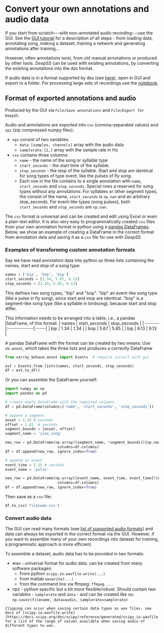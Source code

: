 # Convert your own annotations and audio data
If you start from scratch---with non-annotated audio recording---use the GUI. See the [GUI tutorial](/tutorials_gui/tutorials_gui) for a description of all steps - from loading data, annotating song, making a dataset, training a network and generating annotations after training...

However, often annotations exist, from old manual annotations or produced by other tools. _DeepSS_ can be used with existing annotations, by converting the existing annotations into the dss format.

If audio data is in a format supported by dss (see [here](/tutorials_gui/load)), open in GUI and export to a folder. For processing large sets of recordings use the [notebook](make_ds_notebook).


## Format of exported annotations and audio
Produced by the GUI via `File/Save annotations` and `File/Export for DeepSS`.

Audio and annotations are exported into `csv` (comma-separated values) and `npz` (zip compressed numpy files):
- `npz` consist of two variables:
    + `data`: `[samples, channels]` array with the audio data
    + `samplerate`: `[1,]` array with the sample rate in Hz
- `csv` contains three columns:
    + `name` - the name of the song or syllable type
    + `start_seconds` - the start time of the syllable.
    + `stop_seconds` - the stop of the syllable. Start and stop are identical for song types of type event, like the pulses of fly song.
    + Each row in the file contains to a single annotation with `name`, `start_seconds` and `stop_seconds`. Special rows a reserved for song types without any annotations: For syllables or other segment types, the consist of the name, `start_seconds` is `np.nan` and an arbitrary stop_seconds. For event-like types (song pulses), both `start_seconds` and `stop_seconds` are `np.nan`.


<!--
## Annotation format
csv file with three columns:
- `name`: name of the song element for instance 'pulse' or 'sine' or 'syllable A'
- `start_seconds`: *start* of the song element in seconds rel. to the start of the recording
- `stop_seconds`: *end* of the song element in seconds rel. to the start of the recording

There are two types of song elements:
- `events` have not extent in time, `start_seconds=stop_seconds`, and are best used for brief, pulsatile signals like fly pulse song
- `segments` extend in time, `start_seconds>stop_seconds`, and should be used for normal syllables or fly sine song -->

The `csv` format is universal and can be created and edit using Excel or even a plain text editor. It is also very easy to programmatically created `csv` files from your own annotation format in python using a [pandas DataFrames](https://pandas.pydata.org/pandas-docs/stable/reference/api/pandas.DataFrame.to_csv.html). Below, we show an example of creating a DataFrame in the correct format from annotation data and saving it as a `csv` file for use with _DeepSS_.


### Examples of transforming custom annotation formats
Say we have read annotation data into python as three lists containing the names, start and stop of a song type:
```python
names = ['bip', 'bop', 'bip']
start_seconds = [1.34, 5.67, 9.13]
stop_seconds = [1.34, 5.85, 9.13]
```
This defines two song types, "bip" and "bop". "bip" an event-like song type (like a pulse in fly song), since start and stop are identical. "bop" is a segment-like song type (like a syllable in birdsong), because start and stop differ.

This information needs to be arranged into a table, i.e., a pandas DataFrame, of this format:
| names   | start_seconds    | stop_seconds  |
| ------- |:-------------|:-----|
| bip      | 1.34 | 1.34 |
| bop      | 5.67   | 5.85 |
| bip      | 9.13   |  9.13 |

A pandas DataFrame with the format can be created by two means:
Use `xb.annot`, which takes the three lists and produces a correctly  DataFrame
```python
from xarray_behave.annot import Events  # require install with gui

evt = Events.from_lists(names, start_seconds, stop_seconds)
df = evt.to_df()
```

Or you can assemble the DataFrame yourself:

```python
import numpy as np
import pandas as pd

# create empty DataFrame with the required columns
df = pd.DataFrame(columns=['name', 'start_seconds', 'stop_seconds'])

# append a segment
onset = 1.33 # seconds
offset = 1.42  # seconds
segment_bounds = [onset, offset]
segment_name = 'sine_song'

new_row = pd.DataFrame(np.array([segment_name, *segment_bounds])[np.newaxis,:],
                        columns=df.columns)
df = df.append(new_row, ignore_index=True)

# append an event
event_time = 2.15 # seconds
event_name = 'pulse'

new_row = pd.DataFrame(np.array([event_name, event_time, event_time])[np.newaxis,:],
                        columns=df.columns)
df = df.append(new_row, ignore_index=True)
```

Then save as a `csv` file:
```python
df.to_csv('filename.csv')
```


### Convert audio data
The GUI can read many formats (see [list of supported audio formats](/tutorials_gui/load)) and data can always be exported in the correct format via the GUI.
However, if you want to assemble many of your own recordings into dataset for training, a programmatic approach is more efficient.

To assemble a dataset, audio data has to be provided in two formats:
- wav - universal format for audio data. can be created from many software packages:
    - From python `scipy.io.wavfile.write(...)`
    - from matlab `wavwrite(...)`
    - from the command line via ffmpeg: `ffmpeg ...`
- npz - python specific but a bit more flexible/robust. Should contain two variables - `samplerate` and `data` - and can be created like so: `np.savez(filename, data=audio, samplerate=samplerate)`


```{warning}
Clipping can occur when saving certain data types as wav files. see docs of [scipy.io.wavfile.write](https://docs.scipy.org/doc/scipy/reference/generated/scipy.io.wavfile.write.html) for a list of the range of values available when saving audio of different types to wav.
```